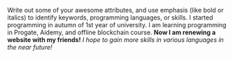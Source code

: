 Write out some of your awesome attributes, and use emphasis (like bold or italics) to identify keywords, programming languages, or skills. 
I started programming in autumn of 1st year of university.
I am learning programming in Progate, Aidemy, and offline blockchain course.
__Now I am renewing a website with my friends!__
_I hope to gain more skills in various languages in the near future!_
